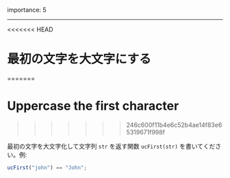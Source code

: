 importance: 5

---

<<<<<<< HEAD
# 最初の文字を大文字にする
=======
# Uppercase the first character
>>>>>>> 246c600f11b4e6c52b4ae14f83e65319671f998f

最初の文字を大文字化して文字列 `str` を返す関数 `ucFirst(str)` を書いてください。例:

```js
ucFirst("john") == "John";
```
